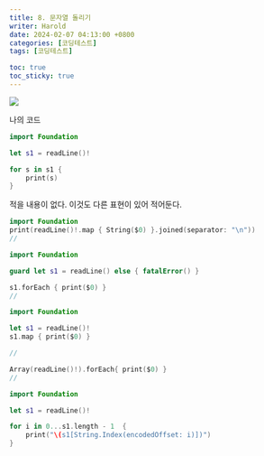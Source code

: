```yaml
---
title: 8. 문자열 돌리기
writer: Harold
date: 2024-02-07 04:13:00 +0800
categories: [코딩테스트]
tags: [코딩테스트]

toc: true
toc_sticky: true
---
```

![](https://velog.velcdn.com/images/haroldfromk/post/ef027456-0646-48bc-b604-3f852de21ec1/image.png)

나의 코드
```swift
import Foundation

let s1 = readLine()!

for s in s1 {
    print(s)
}
```

적을 내용이 없다. 이것도 다른 표현이 있어 적어둔다.

```swift
import Foundation
print(readLine()!.map { String($0) }.joined(separator: "\n"))
//

import Foundation

guard let s1 = readLine() else { fatalError() }

s1.forEach { print($0) }
//

import Foundation

let s1 = readLine()!
s1.map { print($0) }

//

Array(readLine()!).forEach{ print($0) }
//

import Foundation

let s1 = readLine()!

for i in 0...s1.length - 1  {
    print("\(s1[String.Index(encodedOffset: i)])")
}
```